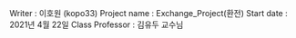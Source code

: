 Writer : 이호원 (kopo33)
Project name : Exchange_Project(환전)
Start date : 2021년 4월 22일
Class Professor : 김유두 교수님

